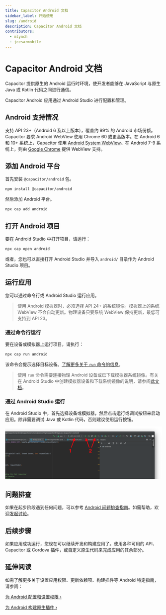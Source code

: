 ```yaml
---
title: Capacitor Android 文档
sidebar_label: 开始使用
slug: /android
description: Capacitor Android 文档
contributors:
  - mlynch
  - jcesarmobile
---
```


# Capacitor Android 文档

Capacitor 提供原生的 Android 运行时环境，使开发者能够在 JavaScript 与原生 Java 或 Kotlin 代码之间进行通信。

Capacitor Android 应用通过 Android Studio 进行配置和管理。

## Android 支持情况

支持 API 23+（Android 6 及以上版本），覆盖约 99% 的 Android 市场份额。Capacitor 要求 Android WebView 使用 Chrome 60 或更高版本。在 Android 6 和 10+ 系统上，Capacitor 使用 [Android System WebView](https://play.google.com/store/apps/details?id=com.google.android.webview)。在 Android 7-9 系统上，则由 [Google Chrome](https://play.google.com/store/apps/details?id=com.android.chrome) 提供 WebView 支持。

## 添加 Android 平台

首先安装 `@capacitor/android` 包。

```bash
npm install @capacitor/android
```

然后添加 Android 平台。

```bash
npx cap add android
```

## 打开 Android 项目

要在 Android Studio 中打开项目，请运行：

```bash
npx cap open android
```

或者，您也可以直接打开 Android Studio 并导入 `android/` 目录作为 Android Studio 项目。

## 运行应用

您可以通过命令行或 Android Studio 运行应用。

> 使用 Android 模拟器时，必须选择 API 24+ 的系统镜像。模拟器上的系统 WebView 不会自动更新。物理设备只要系统 WebView 保持更新，最低可支持到 API 23。

### 通过命令行运行

要在设备或模拟器上运行项目，请执行：

```bash
npx cap run android
```

该命令会提示选择目标设备。[了解更多关于 `run` 命令的信息](/cli/commands/run.md)。

> 使用 `run` 命令需要连接物理 Android 设备或已下载模拟器系统镜像。有关在 Android Studio 中创建模拟器设备和下载系统镜像的说明，请参阅[此文档](https://developer.android.com/studio/run/managing-avds)。

### 通过 Android Studio 运行

在 Android Studio 中，首先选择设备或模拟器，然后点击运行或调试按钮来启动应用。除非需要调试 Java 或 Kotlin 代码，否则建议使用运行按钮。

![运行应用](../../../static/img/v6/docs/android/running.png)

## 问题排查

如果在起步阶段遇到任何问题，可以参考 [Android 问题排查指南](/main/android/troubleshooting.md)。如需帮助，欢迎[发起讨论](https://github.com/ionic-team/capacitor/discussions/)。

## 后续步骤

如果应用成功运行，您现在可以继续开发和构建应用了。使用各种可用的 API、Capacitor 或 Cordova 插件，或自定义原生代码来完成应用的其余部分。

## 延伸阅读

如需了解更多关于设置应用权限、更新依赖项、构建插件等 Android 特定指南，请参阅：

[为 Android 配置和设置权限 &#8250;](/main/android/configuration.md)

[为 Android 构建原生插件 &#8250;](/plugins/creating-plugins/android-guide.md)